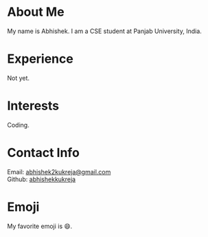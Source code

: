 # About Me
My name is Abhishek. I am a CSE student at Panjab University, India. 
# Experience
Not yet. 
# Interests
Coding. 
# Contact Info
Email: [abhishek2kukreja@gmail.com](mailto:abhishek2kukreja@gmail.com)  
Github: [abhishekkukreja](https://github.com/abhishekkukreja)
# Emoji
My favorite emoji is :smile:.